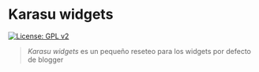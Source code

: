 # Karasu widgets
[![License: GPL v2](https://img.shields.io/github/license/Karasu-themes/karasu-widgets.svg)](https://github.com/Karasu-themes/karasu-widgets/blob/master/LICENSE)

> *Karasu widgets* es un pequeño reseteo para los widgets por defecto de blogger